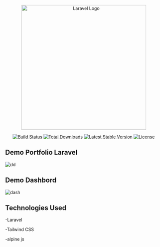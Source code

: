 <p align="center"><a href="https://laravel.com" target="_blank"><img src="https://raw.githubusercontent.com/laravel/art/master/logo-lockup/5%20SVG/2%20CMYK/1%20Full%20Color/laravel-logolockup-cmyk-red.svg" width="400" alt="Laravel Logo"></a></p>

<p align="center">
<a href="https://github.com/laravel/framework/actions"><img src="https://github.com/laravel/framework/workflows/tests/badge.svg" alt="Build Status"></a>
<a href="https://packagist.org/packages/laravel/framework"><img src="https://img.shields.io/packagist/dt/laravel/framework" alt="Total Downloads"></a>
<a href="https://packagist.org/packages/laravel/framework"><img src="https://img.shields.io/packagist/v/laravel/framework" alt="Latest Stable Version"></a>
<a href="https://packagist.org/packages/laravel/framework"><img src="https://img.shields.io/packagist/l/laravel/framework" alt="License"></a>
</p>

## Demo Portfolio Laravel 

![dd](https://github.com/Yhaziz/Portfolio-laravel/assets/121454985/819e5b62-9cd8-4a6d-807b-9135319e50cd)

## Demo Dashbord

![dash](https://github.com/Yhaziz/Portfolio-laravel/assets/121454985/74a923bb-9d3d-48e6-997f-0516e00f8844)


## Technologies Used

-Laravel

-Tailwind CSS

-alpine js
